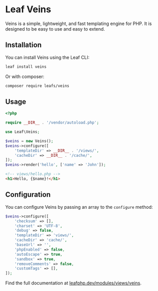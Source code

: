 # Leaf Veins

Veins is a simple, lightweight, and fast templating engine for PHP. It is designed to be easy to use and easy to extend.

## Installation

You can install Veins using the Leaf CLI:

```bash
leaf install veins
```

Or with composer:

```bash
composer require leafs/veins
```

## Usage

```php
<?php

require __DIR__ . '/vendor/autoload.php';

use Leaf\Veins;

$veins = new Veins();
$veins->configure([
    'templateDir' => __DIR__ . '/views/',
    'cacheDir' => __DIR__ . '/cache/',
]);
$veins->render('hello', ['name' => 'John']);
```

```html
<!-- views/hello.php -->
<h1>Hello, {$name}!</h1>
```

## Configuration

You can configure Veins by passing an array to the `configure` method:

```php
$veins->configure([
    'checksum' => [],
    'charset' => 'UTF-8',
    'debug' => false,
    'templateDir' => 'views/',
    'cacheDir' => 'cache/',
    'baseUrl' => '',
    'phpEnabled' => false,
    'autoEscape' => true,
    'sandbox' => true,
    'removeComments' => false,
    'customTags' => [],
]);
```

Find the full documentation at [leafphp.dev/modules/views/veins](https://leafphp.dev/modules/views/veins/).
